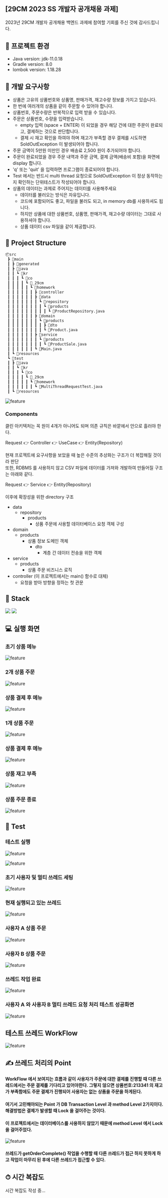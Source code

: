 ## [29CM 2023 SS 개발자 공개채용 과제]

<p>2023년 29CM 개발자 공개채용 백엔드 과제에 참여할 기회를 주신 것에 감사드립니다.</p>

## 🔧 프로젝트 환경 ##
<ul>
  <li>Java version: jdk-11.0.18</li>
  <li>Gradle version: 8.0</li>
  <li>lombok version: 1.18.28</li>
</ul>

## 📢 개발 요구사항 ##
- 상품은 고유의 상품번호와 상품명, 판매가격, 재고수량 정보를 가지고 있습니다.
- 한 번에 여러개의 상품을 같이 주문할 수 있어야 합니다.
- 상품번호, 주문수량은 반복적으로 입력 받을 수 있습니다.
- 주문은 상품번호, 수량을 입력받습니다.
  - empty 입력 (space + ENTER) 이 되었을 경우 해당 건에 대한 주문이 완료되고, 결제하는 것으로 판단합니다.
  - 결제 시 재고 확인을 하여야 하며 재고가 부족할 경우 결제를 시도하면 SoldOutException 이 발생되어야 합니다.
- 주문 금액이 5만원 미만인 경우 배송료 2,500 원이 추가되어야 합니다.
- 주문이 완료되었을 경우 주문 내역과 주문 금액, 결제 금액(배송비 포함)을 화면에 display 합니다.
- 'q' 또는 'quit' 을 입력하면 프로그램이 종료되어야 합니다.
- Test 에서는 반드시 multi thread 요청으로 SoldOutException 이 정상 동작하는지 확인하는 단위테스트가 작성되어야 합니다.
- 상품의 데이터는 과제로 주어지는 데이터를 사용해주세요
  - 데이터를 불러오는 방식은 자유입니다.
  - 코드에 포함되어도 좋고, 파일을 불러도 되고, in memory db를 사용하셔도 됩니다.
  - 하지만 상품에 대한 상품번호, 상품명, 판매가격, 재고수량 데이터는 그대로 사용하셔야 합니다.
  - 상품 데이터 csv 파일을 같이 제공합니다.

## 📂 Project Structure ##

```bash
📦src
 ┣ 📂main
 ┃ ┣ 📂generated
 ┃ ┣ 📂java
 ┃ ┃ ┗ 📂kr
 ┃ ┃ ┃ ┗ 📂co
 ┃ ┃ ┃ ┃ ┗ 📂_29cm
 ┃ ┃ ┃ ┃ ┃ ┗ 📂homework
 ┃ ┃ ┃ ┃ ┃ ┃ ┣ 📂controller
 ┃ ┃ ┃ ┃ ┃ ┃ ┣ 📂data
 ┃ ┃ ┃ ┃ ┃ ┃ ┃ ┗ 📂repository
 ┃ ┃ ┃ ┃ ┃ ┃ ┃ ┃ ┗ 📂products
 ┃ ┃ ┃ ┃ ┃ ┃ ┃ ┃ ┃ ┗ 📜ProductRepository.java
 ┃ ┃ ┃ ┃ ┃ ┃ ┣ 📂domain
 ┃ ┃ ┃ ┃ ┃ ┃ ┃ ┗ 📂products
 ┃ ┃ ┃ ┃ ┃ ┃ ┃ ┃ ┣ 📂dto
 ┃ ┃ ┃ ┃ ┃ ┃ ┃ ┃ ┗ 📜Product.java
 ┃ ┃ ┃ ┃ ┃ ┃ ┣ 📂service
 ┃ ┃ ┃ ┃ ┃ ┃ ┃ ┗ 📂products
 ┃ ┃ ┃ ┃ ┃ ┃ ┃ ┃ ┗ 📜ProductSale.java
 ┃ ┃ ┃ ┃ ┃ ┃ ┗ 📜Main.java
 ┃ ┗ 📂resources
 ┗ 📂test
 ┃ ┣ 📂java
 ┃ ┃ ┗ 📂kr
 ┃ ┃ ┃ ┗ 📂co
 ┃ ┃ ┃ ┃ ┗ 📂_29cm
 ┃ ┃ ┃ ┃ ┃ ┗ 📂homework
 ┃ ┃ ┃ ┃ ┃ ┃ ┗ 📜MultiThreadRequestTest.java
 ┃ ┗ 📂resources
```

![feature](screenshots/cleanArchitecture.png)

### Components ###
클린 아키텍처는 꼭 원이 4개가 아니어도 되며 의존 규칙은 바깥에서 안으로 흘러야 한다.

Request 👉 Controller 👉 UseCase 👉 Entity(Repository)

현재 프로젝트에 요구사항을 보았을 때 높은 수준의 추상화는 구조가 더 복잡해질 것이라 판단<br/>
또한, RDBMS 를 사용하지 않고 CSV 파일에 데이터를 가져와 개발하여 만들어질 구조는 아래와 같다.

Request 👉 Service 👉 Entity(Repository)

이후에 확장성을 위한 directory 구조

- data
  - repository
    - products
      - 상품 주문에 사용할 데이터베이스 요청 객체 구성
- domain
  - products
    - 상품 정보 도메인 객체
      - dto
        - 계층 간 데이터 전송을 위한 객체
- service
  - products
      - 상품 주문 비즈니스 로직
- controller (이 프로젝트에서는 main() 함수로 대체)
  - 요청을 받아 방향을 정하는 첫 관문

## 📌 Stack ##
<img src="https://img.shields.io/badge/Gradle-02303A?style=for-the-badge&logo=Gradle&logoColor=white"> <img src="https://img.shields.io/badge/openjdk-6CD74A?style=for-the-badge&logo=openjdk&logoColor=white">

## 💻 실행 화면 ##

### 초기 상품 메뉴 ###
![feature](screenshots/order_menu.png)

### 2개 상품 주문 ###
![feature](screenshots/order_example1.png)

### 상품 결제 후 메뉴 ###
![feature](screenshots/order_menu2.png)

### 1개 상품 주문 ###
![feature](screenshots/order_example2.png)

### 상품 결제 후 메뉴 ###
![feature](screenshots/order_menu3.png)

### 상품 재고 부족 ###
![feature](screenshots/order_example3.png)

### 상품 주문 종료 ###
![feature](screenshots/order_example4.png)

## 🔎 Test ##

### 테스트 실행 ###
![feature](screenshots/unitTestMethod.png)

![feature](screenshots/unitTestStart.png)

### 초기 사용자 및 멀티 쓰레드 세팅 ###
![feature](screenshots/initUser.png)

### 현재 실행되고 있는 쓰레드 ###
![feature](screenshots/activeThreads.png)

### 사용자 A 상품 주문 ###
![feature](screenshots/resultUserA.png)

### 사용자 B 상품 주문 ###
![feature](screenshots/resultUserB.png)

### 쓰레드 작업 완료 ###
![feature](screenshots/completedTasks.png)

### 사용자 A 와 사용자 B 멀티 쓰레드 요청 처리 테스트 성공화면 ###
![feature](screenshots/testWithConcurrencyResult.png)

## 테스트 쓰레드 WorkFlow
![feature](screenshots/orderWorkFlow.png)

## ✍ 쓰레드 처리의 Point
<p>
  <h4>WorkFlow 에서 보여지는 흐름과 같이 사용자가 주문에 대한 결제를 진행할 때 다른 쓰레드에서는 주문 결제를 기다리고 있어야한다.
  그렇지 않으면 상품번호:213341 의 재고가 부족함에도 주문 결제가 진행되어 사용자는 없는 상품을 주문을 하게된다.</h4>
</p>
<p>
  <h4>여기서 고민해야되는 Point 가 DB Transaction Level 과 method Level 2가지이다.
  해결방법은 결제가 발생할 때 Lock 을 걸어주는 것이다.
  </h4>
  <h4>이 프로젝트에서는 데이터베이스를 사용하지 않았기 때문에 method Level 에서 Lock 을 걸어주었다. 
  </h4>
</p>

![feature](screenshots/synchronized.png)

<p>
  <h4>쓰레드가 getOrderComplete() 작업을 수행할 때 다른 쓰레드가 접근 하지 못하게 하고 작업이 마무리 된 후에 다른 쓰레드가 접근할 수 있다. 
  </h4>
</p>

## ⏱ 시간 복잡도
시간 복잡도 작성 중...
